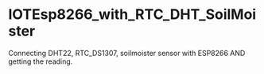 # IOTEsp8266_with_RTC_DHT_SoilMoister

Connecting DHT22, RTC_DS1307, soilmoister sensor with ESP8266 AND getting the reading.

